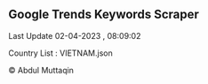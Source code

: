 

## Google Trends Keywords Scraper 
 
Last Update 02-04-2023 , 08:09:02

Country List :
VIETNAM.json



© Abdul Muttaqin 
